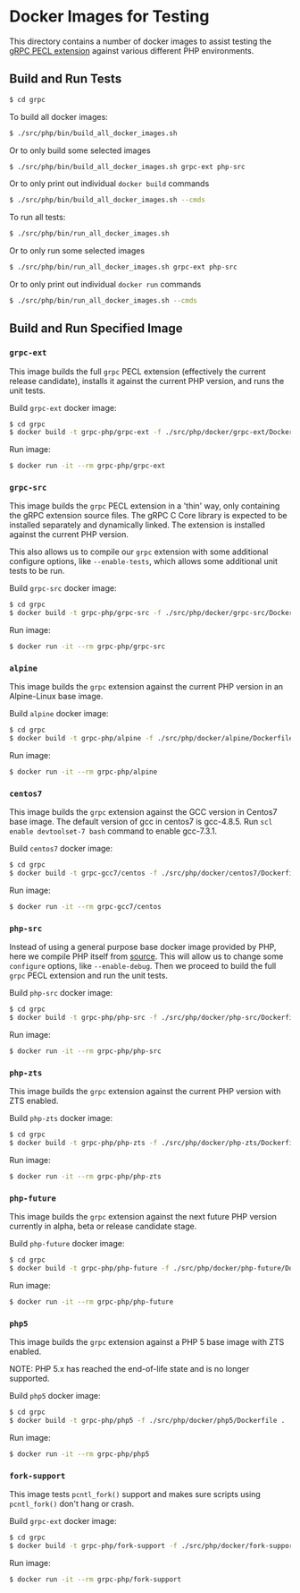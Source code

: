 
# Docker Images for Testing

This directory contains a number of docker images to assist testing the
[gRPC PECL extension](http://pecl.php.net/package/grpc) against various
different PHP environments.


## Build and Run Tests
```sh
$ cd grpc
```

To build all docker images:
```sh
$ ./src/php/bin/build_all_docker_images.sh
```

Or to only build some selected images
```sh
$ ./src/php/bin/build_all_docker_images.sh grpc-ext php-src
```

Or to only print out individual `docker build` commands
```sh
$ ./src/php/bin/build_all_docker_images.sh --cmds
```

To run all tests:
```sh
$ ./src/php/bin/run_all_docker_images.sh
```

Or to only run some selected images
```sh
$ ./src/php/bin/run_all_docker_images.sh grpc-ext php-src
```

Or to only print out individual `docker run` commands
```sh
$ ./src/php/bin/run_all_docker_images.sh --cmds
```

## Build and Run Specified Image
### `grpc-ext`
This image builds the full `grpc` PECL extension (effectively the current
release candidate), installs it against the current PHP version, and runs the
unit tests.

Build `grpc-ext` docker image:
```sh
$ cd grpc
$ docker build -t grpc-php/grpc-ext -f ./src/php/docker/grpc-ext/Dockerfile .
```

Run image:
```sh
$ docker run -it --rm grpc-php/grpc-ext
```

### `grpc-src`

This image builds the `grpc` PECL extension in a 'thin' way, only containing
the gRPC extension source files. The gRPC C Core library is expected to be
installed separately and dynamically linked. The extension is installed
against the current PHP version.

This also allows us to compile our `grpc` extension with some additional
configure options, like `--enable-tests`, which allows some additional unit
tests to be run.

Build `grpc-src` docker image:
```sh
$ cd grpc
$ docker build -t grpc-php/grpc-src -f ./src/php/docker/grpc-src/Dockerfile .
```

Run image:
```sh
$ docker run -it --rm grpc-php/grpc-src
```

### `alpine`

This image builds the `grpc` extension against the current PHP version in an
Alpine-Linux base image.

Build `alpine` docker image:
```sh
$ cd grpc
$ docker build -t grpc-php/alpine -f ./src/php/docker/alpine/Dockerfile .
```

Run image:
```sh
$ docker run -it --rm grpc-php/alpine
```
### `centos7`

This image builds the `grpc` extension against the GCC version in Centos7 base image. The default version of gcc in centos7 is gcc-4.8.5. Run `scl enable devtoolset-7 bash` command to enable gcc-7.3.1.

Build `centos7` docker image:
```sh
$ cd grpc
$ docker build -t grpc-gcc7/centos -f ./src/php/docker/centos7/Dockerfile .
```

Run image:
```sh
$ docker run -it --rm grpc-gcc7/centos
```

### `php-src`

Instead of using a general purpose base docker image provided by PHP, here we
compile PHP itself from
[source](https://github.com/php/php-src). This will allow us to change some
`configure` options, like `--enable-debug`. Then we proceed to build the full
`grpc` PECL extension and run the unit tests.

Build `php-src` docker image:
```sh
$ cd grpc
$ docker build -t grpc-php/php-src -f ./src/php/docker/php-src/Dockerfile .
```

Run image:
```sh
$ docker run -it --rm grpc-php/php-src
```

### `php-zts`

This image builds the `grpc` extension against the current PHP version with ZTS
enabled.

Build `php-zts` docker image:
```sh
$ cd grpc
$ docker build -t grpc-php/php-zts -f ./src/php/docker/php-zts/Dockerfile .
```

Run image:
```sh
$ docker run -it --rm grpc-php/php-zts
```

### `php-future`

This image builds the `grpc` extension against the next future PHP version
currently in alpha, beta or release candidate stage.

Build `php-future` docker image:
```sh
$ cd grpc
$ docker build -t grpc-php/php-future -f ./src/php/docker/php-future/Dockerfile .
```

Run image:
```sh
$ docker run -it --rm grpc-php/php-future
```

### `php5`

This image builds the `grpc` extension against a PHP 5 base image with ZTS
enabled.

NOTE: PHP 5.x has reached the end-of-life state and is no longer supported.

Build `php5` docker image:
```sh
$ cd grpc
$ docker build -t grpc-php/php5 -f ./src/php/docker/php5/Dockerfile .
```

Run image:
```sh
$ docker run -it --rm grpc-php/php5
```

### `fork-support`

This image tests `pcntl_fork()` support and makes sure scripts using
`pcntl_fork()` don't hang or crash.

Build `grpc-ext` docker image:
```sh
$ cd grpc
$ docker build -t grpc-php/fork-support -f ./src/php/docker/fork-support/Dockerfile .
```

Run image:
```sh
$ docker run -it --rm grpc-php/fork-support
```